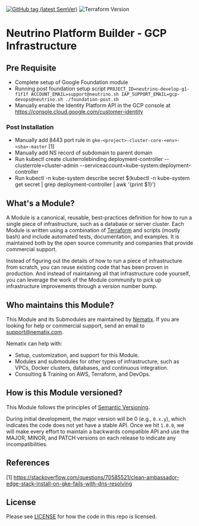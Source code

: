 [![GitHub tag (latest SemVer)](https://img.shields.io/github/tag/neutrino-io/terraform-google-infra.svg?label=latest)](https://github.com/neutrino-io/terraform-google-infra/releases/latest)
![Terraform Version](https://img.shields.io/badge/tf-%3E%3D1.0.x-blue.svg)

# Neutrino Platform Builder - GCP Infrastructure

## Pre Requisite

- Complete setup of Google Foundation module
- Running post foundation setup script `PROJECT_ID=neutrino-develop-g1-f1f1f ACCOUNT_EMAIL=support@neutrino.sh IAP_SUPPORT_EMAIL=gcp-devops@neutrino.sh ./foundation-post.sh`
- Manually enable the Identity Platform API in the GCP console at https://console.cloud.google.com/customer-identity

### Post Installation

- Manually add 8443 port rule in `gke-<project>-cluster-core-<env>-<sha>-master` [1]
- Manually add NS record of subdomain to parent domain
- Run kubectl create clusterrolebinding deployment-controller --clusterrole=cluster-admin --serviceaccount=kube-system:deployment-controller
- Run kubectl -n kube-system describe secret $(kubectl -n kube-system get secret | grep deployment-controller | awk '{print $1}')

## What's a Module?

A Module is a canonical, reusable, best-practices definition for how to run a single piece of infrastructure, such
as a database or server cluster. Each Module is written using a combination of [Terraform](https://www.terraform.io/)
and scripts (mostly bash) and include automated tests, documentation, and examples. It is maintained both by the open
source community and companies that provide commercial support.

Instead of figuring out the details of how to run a piece of infrastructure from scratch, you can reuse
existing code that has been proven in production. And instead of maintaining all that infrastructure code yourself,
you can leverage the work of the Module community to pick up infrastructure improvements through
a version number bump.

## Who maintains this Module?

This Module and its Submodules are maintained by [Nematix](https://nematix.com/). If you are looking for help or
commercial support, send an email to
[support@nematix.com](mailto:support@nematix.com?Subject=Terraform%20Modules).

Nematix can help with:

- Setup, customization, and support for this Module.
- Modules and submodules for other types of infrastructure, such as VPCs, Docker clusters, databases, and continuous
  integration.
- Consulting & Training on AWS, Terraform, and DevOps.


## How is this Module versioned?

This Module follows the principles of [Semantic Versioning](http://semver.org/).

During initial development, the major version will be 0 (e.g., `0.x.y`), which indicates the code does not yet have a
stable API. Once we hit `1.0.0`, we will make every effort to maintain a backwards compatible API and use the MAJOR,
MINOR, and PATCH versions on each release to indicate any incompatibilities.

## References
[1] https://stackoverflow.com/questions/70585521/clean-ambassador-edge-stack-install-on-gke-fails-with-dns-resolving

## License

Please see [LICENSE](https://github.com/neutrino-io/terraform-google-foundation/blob/master/LICENSE) for how the code in
this repo is licensed.